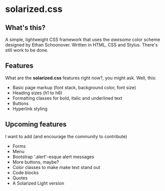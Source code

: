 # solarized.css

## What's this?
A simple, lightweight CSS framework that uses the *awesome* color scheme designed by Ethan Schoonover. Written in HTML, CSS and Stylus. There's still work to be done.

## Features

What are the **solarized.css** features right now?, you might ask. Well, this:

* Basic page markup (font stack, background color, font size)
* Heading sizes (h1 to h6)
* Formatting classes for bold, italic and underlined text
* Buttons
* Hyperlink styling

## Upcoming features

I want to add (and encourage the community to contribute)

* Forms
* Menu
* Bootstrap '.alert'-esque alert messages
* More buttons, maybe?
* Color classes to make make text stand out
* Code blocks
* Quotes
* A Solarized Light version
